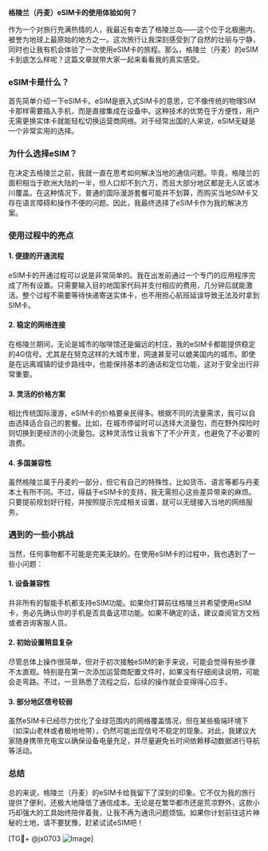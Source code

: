 **格陵兰（丹麦）eSIM卡的使用体验如何？**

作为一个对旅行充满热情的人，我最近有幸去了格陵兰岛——这个位于北极圈内、被誉为地球上最原始的地方之一。这次旅行让我深刻感受到了自然的壮丽与宁静，同时也让我有机会体验了一次使用eSIM卡的旅程。那么，格陵兰（丹麦）的eSIM卡到底怎么样呢？这篇文章就带大家一起来看看我的真实感受。

### eSIM卡是什么？

首先简单介绍一下eSIM卡。eSIM是嵌入式SIM卡的意思，它不像传统的物理SIM卡那样需要插入手机，而是直接集成在设备中。这种技术的优势在于方便性，用户无需更换实体卡就能轻松切换运营商网络。对于经常出国的人来说，eSIM无疑是一个非常实用的选择。

### 为什么选择eSIM？

在决定去格陵兰之前，我就一直在思考如何解决当地的通信问题。毕竟，格陵兰的面积相当于欧洲大陆的一半，但人口却不到六万，而且大部分地区都是无人区或冰川覆盖。在这种情况下，普通的国际漫游套餐可能并不划算，而购买当地SIM卡又存在语言障碍和操作不便的问题。因此，我最终选择了eSIM卡作为我的解决方案。

### 使用过程中的亮点

#### 1. **便捷的开通流程**
eSIM卡的开通过程可以说是非常简单的。我在出发前通过一个专门的应用程序完成了所有设置。只需要输入目的地国家代码并支付相应的费用，几分钟后就能激活。整个过程不需要等待快递寄送实体卡，也不用担心航班延误导致无法及时拿到SIM卡。

#### 2. **稳定的网络连接**
在格陵兰期间，无论是城市的咖啡馆还是偏远的村庄，我的eSIM卡都能提供稳定的4G信号。尤其是在努克这样的大城市里，网速甚至可以媲美国内的城市。即使是在远离城镇的徒步路线中，也能保持基本的通话和定位功能，这对于安全出行非常重要。

#### 3. **灵活的价格方案**
相比传统国际漫游，eSIM卡的价格要亲民得多。根据不同的流量需求，我可以自由选择适合自己的套餐。比如，在城市停留时可以选择大流量包，而在野外探险时则切换到更经济的小流量包。这种灵活性让我省下了不少开支，也避免了不必要的浪费。

#### 4. **多国兼容性**
虽然格陵兰属于丹麦的一部分，但它有自己的特殊性，比如货币、语言等都与丹麦本土有所不同。不过，得益于eSIM卡的支持，我无需担心这些差异带来的麻烦。只要提前规划好行程，并按照提示完成相关设置，就可以无缝接入当地的网络服务。

### 遇到的一些小挑战

当然，任何事物都不可能是完美无缺的。在使用eSIM卡的过程中，我也遇到了一些小问题：

#### 1. **设备兼容性**
并非所有的智能手机都支持eSIM功能。如果你打算前往格陵兰并希望使用eSIM卡，务必先确认你的手机是否具备这项功能。如果不确定的话，建议查阅官方文档或者咨询客服人员。

#### 2. **初始设置稍显复杂**
尽管总体上操作很简单，但对于初次接触eSIM的新手来说，可能会觉得有些步骤不太直观。特别是在第一次添加运营商配置文件时，如果没有仔细阅读说明，可能会走弯路。不过，一旦熟悉了流程之后，后续的操作就会变得得心应手。

#### 3. **部分地区信号较弱**
虽然eSIM卡已经尽力优化了全球范围内的网络覆盖情况，但在某些极端环境下（如深山老林或者极地地带），仍然可能出现信号不稳定的现象。对此，我建议大家随身携带充电宝以确保设备电量充足，并尽量避免长时间依赖移动数据进行导航等活动。

### 总结

总的来说，格陵兰（丹麦）的eSIM卡给我留下了深刻的印象。它不仅为我的旅行提供了便利，还极大地降低了通信成本。无论是在繁华都市还是荒凉野外，这款小巧却强大的工具始终陪伴着我，让我不再为通讯问题烦恼。如果你计划前往这片神秘的土地，请不要犹豫，赶紧试试eSIM吧！

[TG💪+ @jx0703 ![Image](https://github.com/user-attachments/assets/dbca1d08-cadb-493c-b0ec-ad6f7a83f270)]
